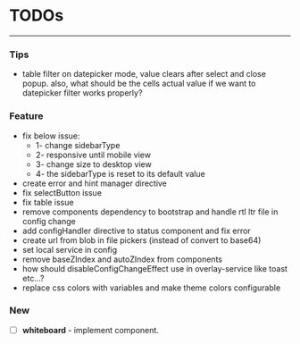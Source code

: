 # TODOs

---

### Tips

- table filter on datepicker mode, value clears after select and close popup. also, what should be the cells actual
  value if we want to datepicker filter works properly?

### Feature

- fix below issue:
  - 1- change sidebarType
  - 2- responsive until mobile view
  - 3- change size to desktop view
  - 4- the sidebarType is reset to its default value
- create error and hint manager directive
- fix selectButton issue
- fix table issue
- remove components dependency to bootstrap and handle rtl ltr file in config change
- add configHandler directive to status component and fix error
- create url from blob in file pickers (instead of convert to base64)
- set local service in config
- remove baseZIndex and autoZIndex from components
- how should disableConfigChangeEffect use in overlay-service like toast etc...?
- replace css colors with variables and make theme colors configurable

### New

- [ ] **whiteboard** - implement component.
